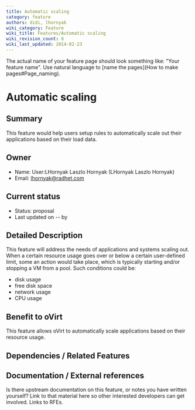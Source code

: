 ```yaml
---
title: Automatic scaling
category: feature
authors: didi, lhornyak
wiki_category: Feature
wiki_title: Features/Automatic scaling
wiki_revision_count: 6
wiki_last_updated: 2014-02-23
---
```


The actual name of your feature page should look something like: "Your feature name". Use natural language to [name the pages](How to make pages#Page_naming).

# Automatic scaling

## Summary

This feature would help users setup rules to automatically scale out their applications based on their load data.

## Owner

*   Name: User:LHornyak Laszlo Hornyak (LHornyak Laszlo Hornyak)
*   Email: <lhornyak@radhet.com>

## Current status

*   Status: proposal
*   Last updated on -- by

## Detailed Description

This feature will address the needs of applications and systems scaling out. When a certain resource usage goes over or below a certain user-defined limit, some an action would take place, which is typically starting and/or stopping a VM from a pool. Such conditions could be:

*   disk usage
*   free disk space
*   network usage
*   CPU usage

## Benefit to oVirt

This feature allows oVirt to automatically scale applications based on their resource usage.

## Dependencies / Related Features

## Documentation / External references

Is there upstream documentation on this feature, or notes you have written yourself? Link to that material here so other interested developers can get involved. Links to RFEs.


